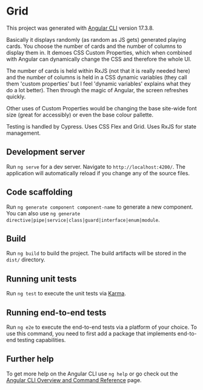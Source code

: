 # Grid

This project was generated with [Angular CLI](https://github.com/angular/angular-cli) version 17.3.8.


Basically it displays randomly (as random as JS gets) generated playing cards. You choose the number of cards and the number of columns to display them in.
It demoes CSS Custom Properties, which when combined with Angular can dynamically change the CSS and therefore the whole UI.

The number of cards is held within RxJS (not that it is really needed here) and the number of columns is held in a CSS dynamic variables (they call them 'custom properties' but I feel 'dynamic variables' explains what they do a lot better). Then through the magic of Angular, the screen refreshes quickly.

Other uses of Custom Properties would be changing the base site-wide font size (great for accessibly) or even the base colour pallette.

Testing is handled by Cypress. Uses CSS Flex and Grid. Uses RxJS for state management.


## Development server

Run `ng serve` for a dev server. Navigate to `http://localhost:4200/`. The application will automatically reload if you change any of the source files.

## Code scaffolding

Run `ng generate component component-name` to generate a new component. You can also use `ng generate directive|pipe|service|class|guard|interface|enum|module`.

## Build

Run `ng build` to build the project. The build artifacts will be stored in the `dist/` directory.

## Running unit tests

Run `ng test` to execute the unit tests via [Karma](https://karma-runner.github.io).

## Running end-to-end tests

Run `ng e2e` to execute the end-to-end tests via a platform of your choice. To use this command, you need to first add a package that implements end-to-end testing capabilities.

## Further help

To get more help on the Angular CLI use `ng help` or go check out the [Angular CLI Overview and Command Reference](https://angular.io/cli) page.
